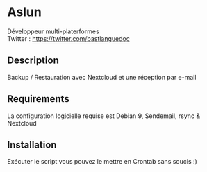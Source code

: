 # Aslun

Développeur multi-platerformes                         
Twitter : https://twitter.com/bastlanguedoc					   

## Description

Backup / Restauration avec Nextcloud et une réception par e-mail

## Requirements

La configuration logicielle requise est Debian 9, Sendemail, rsync & Nextcloud


## Installation

Exécuter le script vous pouvez le mettre en Crontab sans soucis :) 
